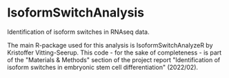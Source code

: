 # IsoformSwitchAnalysis
Identification of isoform switches in RNAseq data.

The main R-package used for this analysis is IsoformSwitchAnalyzeR by Kristoffer Vitting-Seerup. This code - for the sake of completeness - is part of the "Materials & Methods" section of the project report "Identification of isoform switches in embryonic stem cell differentiation" (2022/02).
